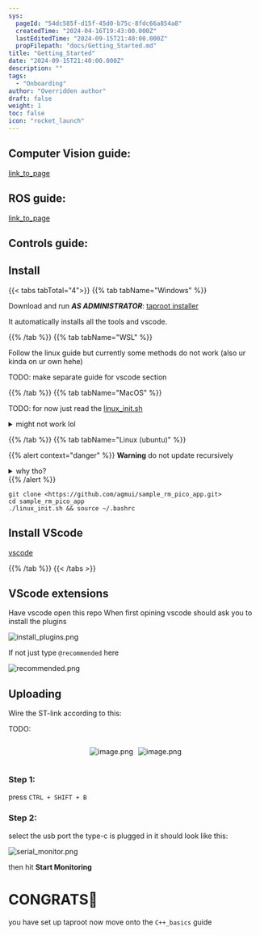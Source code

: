 ```yaml
---
sys:
  pageId: "54dc585f-d15f-45d0-b75c-8fdc66a854a8"
  createdTime: "2024-04-16T19:43:00.000Z"
  lastEditedTime: "2024-09-15T21:40:00.000Z"
  propFilepath: "docs/Getting_Started.md"
title: "Getting_Started"
date: "2024-09-15T21:40:00.000Z"
description: ""
tags:
  - "Onboarding"
author: "Overridden author"
draft: false
weight: 1
toc: false
icon: "rocket_launch"
---
```


## Computer Vision guide:

[link_to_page](86d45bc0-388b-4d26-8848-44f255f73d0e)

## ROS guide:

[link_to_page](3c76c1de-ec8f-46d6-8b0a-294005edc2d5)

## Controls guide:

## Install

{{< tabs tabTotal="4">}}
{{% tab tabName="Windows" %}}

Download and run _**AS ADMINISTRATOR**_: [taproot installer](https://github.com/Thornbots/TeachingFreshies/releases/tag/1.0)

It automatically installs all the tools and vscode.

{{% /tab %}}
{{% tab tabName="WSL" %}}

Follow the linux guide but currently some methods do not work (also ur kinda on ur own hehe)

TODO: make separate guide for vscode section

{{% /tab %}}
{{% tab tabName="MacOS" %}}

TODO: for now just read the [linux_init.sh](https://github.com/agmui/sample_rm_pico_app/blob/main/linux_init.sh)

<details>
<summary>might not work lol</summary>

`brew install libusb pkg-config`

Next install: [vscode](https://code.visualstudio.com/Download)

</details>

{{% /tab %}}
{{% tab tabName="Linux (ubuntu)" %}}

{{% alert context="danger" %}}
**Warning** do not update recursively
<details>
<summary>why tho?</summary>
There are some submodules that may go on for a while (like tinyusb) and I highly
recommend you don't need to get them.
If you want to see what submodules I update just look in `linux_init.sh`
</details>
{{% /alert %}}

```shell
git clone <https://github.com/agmui/sample_rm_pico_app.git>
cd sample_rm_pico_app
./linux_init.sh && source ~/.bashrc
```

## Install VScode

[vscode](https://code.visualstudio.com/Download)

{{% /tab %}}
{{< /tabs >}}

## VScode extensions

Have vscode open this repo
When first opining vscode should ask you to install the plugins

![install_plugins.png](https://prod-files-secure.s3.us-west-2.amazonaws.com/d518164a-d88e-44d1-a4ee-3adb3bd8bce0/89bd30f0-1825-4e77-867b-0a41ce370880/install_plugins.png?X-Amz-Algorithm=AWS4-HMAC-SHA256&X-Amz-Content-Sha256=UNSIGNED-PAYLOAD&X-Amz-Credential=ASIAZI2LB466642RPLTI%2F20250405%2Fus-west-2%2Fs3%2Faws4_request&X-Amz-Date=20250405T150652Z&X-Amz-Expires=3600&X-Amz-Security-Token=IQoJb3JpZ2luX2VjELT%2F%2F%2F%2F%2F%2F%2F%2F%2F%2FwEaCXVzLXdlc3QtMiJHMEUCIHDZFxRw235NZJ8pkRFIZwA0Nz7S3mH7xHCOZdChMVbiAiEAv%2BgOBKw1EHUwOG%2FgVb1bscCtPMNRqcDCK51iTHqcx%2Fkq%2FwMILRAAGgw2Mzc0MjMxODM4MDUiDAGyS6U6n6U91e7erSrcA%2Baz2inBzQX3pmjLXEVaOvNUwkFw8ecn1qtdrLsjhqhxtuNH5Yw%2BXtAnDrUvmBRcnkKKwIfo0tI0L9vjxZo3QbF87MHCmD5CFDIWuBggZ0CfjwvIiCD5yooxQZPPAwRZSO16XuusmVoLMsna9z6xC3hrqNdutmFGFS37lPtNrkyfYg4LZdOSSstWQS7bIpwOntRxlp9LffIDQ79%2BRfx8H2MSIe9L6HpjOpAYfwMKLma%2FCfoAycdPj8I4X9Lb6OLbPsBysAobUdhZCEM4xPL06t0vLDJRAzLGwhGPxTcgNlqyhoHw33%2By6zdC3d8BBfek5nfhf0Flphp2lbVLzxtT3uXQR1TipNPo%2Bho6jXfYPr8DOSLPdyaxNSM0awPlvtCvty8LhV7GO4X3qJaJ90Z1iu8C%2F4ksfQNOiic4pGjk%2B7IbQXVkKMoLiJJkCGs3Fw7YSsiOvAuyZ0a%2BG%2BQZIXmwlH954spj6Wzhk0S6cCNKtVQ5HisPkZ%2BAUjJP%2Fj4o7Y6Ga0PTk8avBBdNE%2BdU50CX9k3TDe%2FuFm14fwdsnZIepmNsY3tMfOPqadOAzk7f0dfIZWSki5mEksQCJONsYMJYYVdGHfmhKta4kpT7ujaVtf5g3%2BK%2B9UzFHxA1LjeeMKO%2BxL8GOqUBfiOh%2Fmy8eSvbWybcDXjsUvAYaJIWfuP72yFLdoWyR2Bmm7C5AUFh%2FDF20ZA2sMwPfN63U6cVefvWOazeK4sWCgHMA5MmNgDkKH68zNZYBonI%2FQMF7mvEzGYsSRC3zjmFu59JRkYUnLvsUuPlMyHXc5FD1ocqC9T7vRXyX41resH4z0T8yPoCuh59qxutc57VJR17h7f31UnB8AzvYwdAnDcQiMGY&X-Amz-Signature=0676370fce3004504b39aa32900ed0a23ad5288d8dea38fecb58eca2118a7561&X-Amz-SignedHeaders=host&x-id=GetObject)

If not just type `@recommended` here  

![recommended.png](https://prod-files-secure.s3.us-west-2.amazonaws.com/d518164a-d88e-44d1-a4ee-3adb3bd8bce0/61e661e9-5d85-4dfc-be0d-8d2097a5e793/recommended.png?X-Amz-Algorithm=AWS4-HMAC-SHA256&X-Amz-Content-Sha256=UNSIGNED-PAYLOAD&X-Amz-Credential=ASIAZI2LB466642RPLTI%2F20250405%2Fus-west-2%2Fs3%2Faws4_request&X-Amz-Date=20250405T150652Z&X-Amz-Expires=3600&X-Amz-Security-Token=IQoJb3JpZ2luX2VjELT%2F%2F%2F%2F%2F%2F%2F%2F%2F%2FwEaCXVzLXdlc3QtMiJHMEUCIHDZFxRw235NZJ8pkRFIZwA0Nz7S3mH7xHCOZdChMVbiAiEAv%2BgOBKw1EHUwOG%2FgVb1bscCtPMNRqcDCK51iTHqcx%2Fkq%2FwMILRAAGgw2Mzc0MjMxODM4MDUiDAGyS6U6n6U91e7erSrcA%2Baz2inBzQX3pmjLXEVaOvNUwkFw8ecn1qtdrLsjhqhxtuNH5Yw%2BXtAnDrUvmBRcnkKKwIfo0tI0L9vjxZo3QbF87MHCmD5CFDIWuBggZ0CfjwvIiCD5yooxQZPPAwRZSO16XuusmVoLMsna9z6xC3hrqNdutmFGFS37lPtNrkyfYg4LZdOSSstWQS7bIpwOntRxlp9LffIDQ79%2BRfx8H2MSIe9L6HpjOpAYfwMKLma%2FCfoAycdPj8I4X9Lb6OLbPsBysAobUdhZCEM4xPL06t0vLDJRAzLGwhGPxTcgNlqyhoHw33%2By6zdC3d8BBfek5nfhf0Flphp2lbVLzxtT3uXQR1TipNPo%2Bho6jXfYPr8DOSLPdyaxNSM0awPlvtCvty8LhV7GO4X3qJaJ90Z1iu8C%2F4ksfQNOiic4pGjk%2B7IbQXVkKMoLiJJkCGs3Fw7YSsiOvAuyZ0a%2BG%2BQZIXmwlH954spj6Wzhk0S6cCNKtVQ5HisPkZ%2BAUjJP%2Fj4o7Y6Ga0PTk8avBBdNE%2BdU50CX9k3TDe%2FuFm14fwdsnZIepmNsY3tMfOPqadOAzk7f0dfIZWSki5mEksQCJONsYMJYYVdGHfmhKta4kpT7ujaVtf5g3%2BK%2B9UzFHxA1LjeeMKO%2BxL8GOqUBfiOh%2Fmy8eSvbWybcDXjsUvAYaJIWfuP72yFLdoWyR2Bmm7C5AUFh%2FDF20ZA2sMwPfN63U6cVefvWOazeK4sWCgHMA5MmNgDkKH68zNZYBonI%2FQMF7mvEzGYsSRC3zjmFu59JRkYUnLvsUuPlMyHXc5FD1ocqC9T7vRXyX41resH4z0T8yPoCuh59qxutc57VJR17h7f31UnB8AzvYwdAnDcQiMGY&X-Amz-Signature=0af2e550cbab15cce0da0d66bae1e502d7e5982d75d7f591259517c7877faef0&X-Amz-SignedHeaders=host&x-id=GetObject)

## Uploading

Wire the ST-link according to this:

TODO:

<div style="display: flex;flex-direction: row; column-gap:10px; max-width: 630px;justify-content: center;">
<div>

![image.png](https://prod-files-secure.s3.us-west-2.amazonaws.com/d518164a-d88e-44d1-a4ee-3adb3bd8bce0/210ecb78-1116-4d7b-b9b7-2292f66fa2c2/image.png?X-Amz-Algorithm=AWS4-HMAC-SHA256&X-Amz-Content-Sha256=UNSIGNED-PAYLOAD&X-Amz-Credential=ASIAZI2LB466R4DSDS65%2F20250405%2Fus-west-2%2Fs3%2Faws4_request&X-Amz-Date=20250405T150657Z&X-Amz-Expires=3600&X-Amz-Security-Token=IQoJb3JpZ2luX2VjELf%2F%2F%2F%2F%2F%2F%2F%2F%2F%2FwEaCXVzLXdlc3QtMiJHMEUCIQDOMkbwwaLmwUs%2BeYMAAHjfONi0qNvw3wFvCW%2BNGLv3dAIgZ9qyNE5zcmtmHZszCHyUizbot87ww4YQXWg3ME7Ss5Uq%2FwMIMBAAGgw2Mzc0MjMxODM4MDUiDDSbczDglPDIMdx9pircAzpL5bOpvyWl3VBctsvBrFS9TrACPUNzR0oLQGaaHCjlfCpv81cgY8mwyK3nCowXF3qtCGEQyOQtqDlFPNbHEKj%2BQQPFPVduPrsWaTwDqFEXmf8uVGhqlW%2Fesfj3x8wXAWfeMiIw6rf%2FPIw%2B2fthr52tR%2FIt1LUQRjHVvcyBWY0Bw3qWSqSZ6GC%2By70Iy02nrb0Uppwj8qec1zP5ZtpRgnMX62XDK9TC3ogMKCeORi9Kh7TFnQOUi1dOaWiFZ39C9EF992lRsuQlSjkpev8cCAWSANNNRtj1mvYTcKfYAbnkD%2F5XIHnVQzvOmHWRimVBDSIGyo8ftBEY9fjtEhB%2BLTnHfOS5Ga7kUQNJ9qy6W3KMVMkjRCwbNg%2Fx%2Be8Lf%2B0PveMLbuNcZR07ZcZg0Wy5nyeXAJcGOg37UjAAfWfcVpLjJbYdAd9UmK1N4aG3m7QQnP7UctnpNECzpJsiPjqmQRWs3f77rsVzEHv%2Bvoaq6za7DKoUmehHXlwZw9lCWJFFaBtIgiDvJN%2Fo0KHWos4X80YyfvMyWm9abwvbxbs2FyZGWoTbB%2BBgkkxH3y2T%2BLuRnxBb30JEqRvfQ9HSmqNy1HjWla03jKzCMEqZR%2BrHufDuJC4ldNW7NtiH8V66MLCKxb8GOqUB1dEtZR8YcoAE0t%2F4IoIb4rU9nHM1u51aqC6WlAtx5Or39z%2FTwB00B%2FK6XJtIadutGL4IqWdEa6W5v5nWhSUMuXURNRXVKkeeOvQAmQKdLo%2BUM0G%2F5x0HnTpefx7ALEYEMVnh2yQ%2FC4HQEESdgwHUN1Mvfr9%2Fza24IDbBiiUgGvkBhd0GsdDY4jIt%2FrYyrJCedfdtz5sDnXyRcoDS7YTQ3tbTLfdk&X-Amz-Signature=2323cd859db6e835a54270f051fa4512df9f5c63055a74814dd96379b8eb410f&X-Amz-SignedHeaders=host&x-id=GetObject)

</div>
<div>

![image.png](https://prod-files-secure.s3.us-west-2.amazonaws.com/d518164a-d88e-44d1-a4ee-3adb3bd8bce0/33a0fd0f-8ca6-4a86-8e09-26e95ded1fff/image.png?X-Amz-Algorithm=AWS4-HMAC-SHA256&X-Amz-Content-Sha256=UNSIGNED-PAYLOAD&X-Amz-Credential=ASIAZI2LB466TWR4RMUG%2F20250405%2Fus-west-2%2Fs3%2Faws4_request&X-Amz-Date=20250405T150659Z&X-Amz-Expires=3600&X-Amz-Security-Token=IQoJb3JpZ2luX2VjELf%2F%2F%2F%2F%2F%2F%2F%2F%2F%2FwEaCXVzLXdlc3QtMiJGMEQCIBXnN2F%2BuFES5eCx2F5w7zRw3VvG9cht%2FwKFAFj2CZvtAiALV7leXNou2mTCfLbi2qg3Azk9TsAr9NW%2FmpFrEPGwZyr%2FAwgwEAAaDDYzNzQyMzE4MzgwNSIMgivbbd%2Fyw%2Bxh0lXsKtwDVVoHHee%2B2Qf7uxiVkPt0Ph2Pe3ToHtRgqosXJXrijohtq6lTQjA%2Ffe0KOFo7mz1ZT%2FBHstARKbzK1UFQi0WyduA9YvX3WVjza5fuvw%2BZv1SMMwN39DyEe0OxQ3UMrpIeollU9xTwxMfd%2Fo1j93ryGNK8YmP4U4kaUB%2BpCYTMhXw%2Bo1ot6OYCr7kSN0pklzIyRUemoaNOb%2F0woF78oU64hSiYIsDyye0UpzYWGGPMfVIhFUSM%2FF5AArNPvM48D0YDOHtTLU5vMHVdI1QAQknnMhlqurbreogT55DepoJBsVqYqTJdwfuyRSLFWMVLPtWNFFHI18BHdYWCtAihKfFANT8TN80eotnCuG6k9wBKyoYmly6lVK35Nh6VNlgwwgZ7NsWpWpB8RFI95%2FeIcW13ZkBVJFYZVsxuHeNnEhio1TJ4t9ipRAxdytJ%2Fb9%2FaPiBn6glk5g2Bkb19xrZxq4vPYHV1696UMTLXnX8fXHjlNKL7uL8KntwBG%2FwzG6k6G4d5VUDy3fqhBR6PfccefMoorhElD74UeylA1z518jONYTDHt%2BpJstAMH7CI5HK9NFoGQr%2FkqxS5fIkdjKHQ2XSXWKLxEfxNbOPzsG18AL9pjM300AD1hFNEUZWz5TUwrIXFvwY6pgGuBUwNuUonveZUgq7oynEyyLTJg3E2ru%2B7W%2BEZBGRDiEOpL%2B%2BEHAGgUyS3RBLV3KW3cq6Kca9%2Bjr0S9oj7gtbWrxRcs%2FC%2BP6rTlGgvc59RJSQKkYym7GIeqj3hDwMhxqb2XmOBo7kv6fHFBqidGDogUNEM1ZDIteTkTQA6ACYbV1j5ixYWeM9FUYNz1ak2CppCHlm8HPh6ZIK8WyssOq5sZ%2BNYnTqM&X-Amz-Signature=9896d921eadff4d9b13404c56eb0cf092a0c29b9e7ad671d278723502dca0021&X-Amz-SignedHeaders=host&x-id=GetObject)

</div>
</div>

### Step 1:

press `CTRL + SHIFT + B`

### Step 2:

select the usb port the type-c is plugged in it should look like this:

![serial_monitor.png](https://prod-files-secure.s3.us-west-2.amazonaws.com/d518164a-d88e-44d1-a4ee-3adb3bd8bce0/f03f4774-05d4-4393-b6a0-d5efb6d315ab/serial_monitor.png?X-Amz-Algorithm=AWS4-HMAC-SHA256&X-Amz-Content-Sha256=UNSIGNED-PAYLOAD&X-Amz-Credential=ASIAZI2LB466642RPLTI%2F20250405%2Fus-west-2%2Fs3%2Faws4_request&X-Amz-Date=20250405T150652Z&X-Amz-Expires=3600&X-Amz-Security-Token=IQoJb3JpZ2luX2VjELT%2F%2F%2F%2F%2F%2F%2F%2F%2F%2FwEaCXVzLXdlc3QtMiJHMEUCIHDZFxRw235NZJ8pkRFIZwA0Nz7S3mH7xHCOZdChMVbiAiEAv%2BgOBKw1EHUwOG%2FgVb1bscCtPMNRqcDCK51iTHqcx%2Fkq%2FwMILRAAGgw2Mzc0MjMxODM4MDUiDAGyS6U6n6U91e7erSrcA%2Baz2inBzQX3pmjLXEVaOvNUwkFw8ecn1qtdrLsjhqhxtuNH5Yw%2BXtAnDrUvmBRcnkKKwIfo0tI0L9vjxZo3QbF87MHCmD5CFDIWuBggZ0CfjwvIiCD5yooxQZPPAwRZSO16XuusmVoLMsna9z6xC3hrqNdutmFGFS37lPtNrkyfYg4LZdOSSstWQS7bIpwOntRxlp9LffIDQ79%2BRfx8H2MSIe9L6HpjOpAYfwMKLma%2FCfoAycdPj8I4X9Lb6OLbPsBysAobUdhZCEM4xPL06t0vLDJRAzLGwhGPxTcgNlqyhoHw33%2By6zdC3d8BBfek5nfhf0Flphp2lbVLzxtT3uXQR1TipNPo%2Bho6jXfYPr8DOSLPdyaxNSM0awPlvtCvty8LhV7GO4X3qJaJ90Z1iu8C%2F4ksfQNOiic4pGjk%2B7IbQXVkKMoLiJJkCGs3Fw7YSsiOvAuyZ0a%2BG%2BQZIXmwlH954spj6Wzhk0S6cCNKtVQ5HisPkZ%2BAUjJP%2Fj4o7Y6Ga0PTk8avBBdNE%2BdU50CX9k3TDe%2FuFm14fwdsnZIepmNsY3tMfOPqadOAzk7f0dfIZWSki5mEksQCJONsYMJYYVdGHfmhKta4kpT7ujaVtf5g3%2BK%2B9UzFHxA1LjeeMKO%2BxL8GOqUBfiOh%2Fmy8eSvbWybcDXjsUvAYaJIWfuP72yFLdoWyR2Bmm7C5AUFh%2FDF20ZA2sMwPfN63U6cVefvWOazeK4sWCgHMA5MmNgDkKH68zNZYBonI%2FQMF7mvEzGYsSRC3zjmFu59JRkYUnLvsUuPlMyHXc5FD1ocqC9T7vRXyX41resH4z0T8yPoCuh59qxutc57VJR17h7f31UnB8AzvYwdAnDcQiMGY&X-Amz-Signature=308bb2b0afd0b8ed55016ed048ea8332c72d2a34e5f4e82fe75fb7a78e605c55&X-Amz-SignedHeaders=host&x-id=GetObject)

then hit **Start Monitoring**

# CONGRATS🎉

you have set up taproot now move onto the `C++_basics` guide
